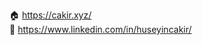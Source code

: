  🏠 <a href="https://cakir.xyz/">https://cakir.xyz/</a></br>
 💼 <a href="https://www.linkedin.com/in/huseyincakir/">https://www.linkedin.com/in/huseyincakir/</a>
